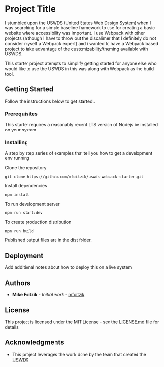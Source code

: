 # Project Title

I stumbled upon the USWDS (United States Web Design System) when I was searching for a simple baseline framework to use for creating a basic website where accessibility was important. I use Webpack with other projects (although I have to throw out the discalimer that I definitely do not consider myself a Webpack expert) and i wanted to have a Webpack based project to take advantage of the customizability/theming available with USWDS.

This starter project atempts to simplify getting started for anyone else who would like to use the USWDS in this was along with Webpack as the build tool.

## Getting Started

Follow the instructions below to get started..

### Prerequisites

This starter requires a reasonably recent LTS version of Nodejs be installed on your system.


### Installing

A step by step series of examples that tell you how to get a development env running

Clone the repository

```
git clone https://github.com/mfoitzik/uswds-webpack-starter.git
```

Install dependencies

```
npm install
```

To run development server
```
npm run start:dev
```

To create production distribution
```
npm run build
```
Published output files are in the dist folder.

## Deployment

Add additional notes about how to deploy this on a live system



## Authors

* **Mike Foitzik** - *Initial work* - [mfoitzik](https://github.com/mfoitzik)

## License

This project is licensed under the MIT License - see the [LICENSE.md](LICENSE.md) file for details

## Acknowledgments

* This project leverages the work done by the team that created the [USWDS](https://designsystem.digital.gov/)

